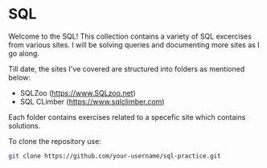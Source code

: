 # SQL 

Welcome to the SQL! This collection contains a variety of SQL excercises from various sites. I will be solving queries and documenting more sites as I go along. 


Till date, the sites I've covered are structured into folders as mentioned below:

- SQLZoo  (https://www.SQLzoo.net)
- SQL CLimber (https://www.sqlclimber.com)

Each folder contains exercises related to a specefic site which contains solutions.  



To clone the repository use: 

   ```sh
   git clone https://github.com/your-username/sql-practice.git
